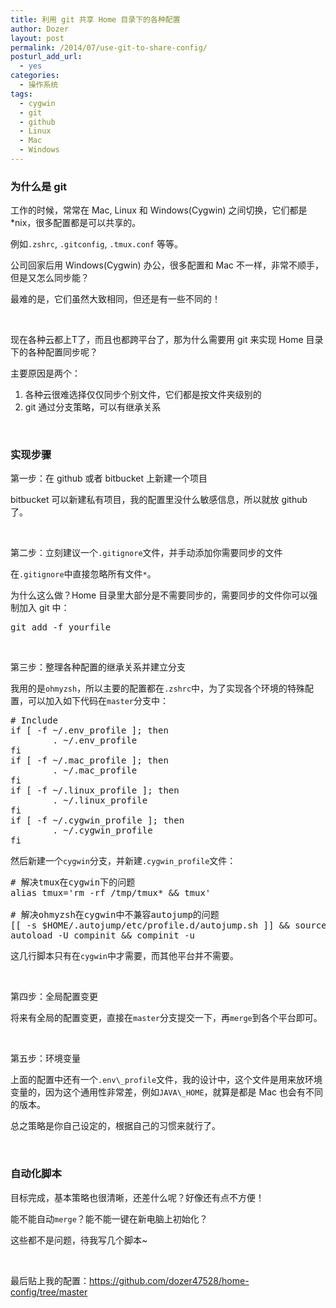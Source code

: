 ```yaml
---
title: 利用 git 共享 Home 目录下的各种配置
author: Dozer
layout: post
permalink: /2014/07/use-git-to-share-config/
posturl_add_url:
  - yes
categories:
  - 操作系统
tags:
  - cygwin
  - git
  - github
  - Linux
  - Mac
  - Windows
---
```


### <span id="_git">为什么是 git</span>

工作的时候，常常在 Mac, Linux 和 Windows(Cygwin) 之间切换，它们都是 *nix，很多配置都是可以共享的。

例如`.zshrc`, `.gitconfig`, `.tmux.conf` 等等。

公司回家后用 Windows(Cygwin) 办公，很多配置和 Mac 不一样，非常不顺手，但是又怎么同步能？

最难的是，它们虽然大致相同，但还是有一些不同的！

<!--more-->

&nbsp;

现在各种云都上T了，而且也都跨平台了，那为什么需要用 git 来实现 Home 目录下的各种配置同步呢？

主要原因是两个：

1.  各种云很难选择仅仅同步个别文件，它们都是按文件夹级别的
2.  git 通过分支策略，可以有继承关系

&nbsp;

### <span id="i">实现步骤</span>

第一步：在 github 或者 bitbucket 上新建一个项目

bitbucket 可以新建私有项目，我的配置里没什么敏感信息，所以就放 github 了。

&nbsp;

第二步：立刻建议一个`.gitignore`文件，并手动添加你需要同步的文件

在`.gitignore`中直接忽略所有文件`*`。

为什么这么做？Home 目录里大部分是不需要同步的，需要同步的文件你可以强制加入 git 中：

<pre class="lang:sh decode:true ">git add -f yourfile</pre>

&nbsp;

第三步：整理各种配置的继承关系并建立分支

我用的是`ohmyzsh`，所以主要的配置都在`.zshrc`中，为了实现各个环境的特殊配置，可以加入如下代码在`master`分支中：

<pre class="lang:sh decode:true"># Include
if [ -f ~/.env_profile ]; then
        . ~/.env_profile
fi
if [ -f ~/.mac_profile ]; then
        . ~/.mac_profile
fi
if [ -f ~/.linux_profile ]; then
        . ~/.linux_profile
fi
if [ -f ~/.cygwin_profile ]; then
        . ~/.cygwin_profile
fi</pre>

然后新建一个`cygwin`分支，并新建`.cygwin_profile`文件：

<pre class="lang:sh decode:true"># 解决tmux在cygwin下的问题
alias tmux='rm -rf /tmp/tmux* && tmux'

# 解决ohmyzsh在cygwin中不兼容autojump的问题
[[ -s $HOME/.autojump/etc/profile.d/autojump.sh ]] && source $HOME/.autojump/etc/profile.d/autojump.sh
autoload -U compinit && compinit -u</pre>

这几行脚本只有在`cygwin`中才需要，而其他平台并不需要。

&nbsp;

第四步：全局配置变更

将来有全局的配置变更，直接在`master`分支提交一下，再`merge`到各个平台即可。

&nbsp;

第五步：环境变量

上面的配置中还有一个`.env\_profile`文件，我的设计中，这个文件是用来放环境变量的，因为这个通用性非常差，例如`JAVA\_HOME`，就算是都是 Mac 也会有不同的版本。

总之策略是你自己设定的，根据自己的习惯来就行了。

&nbsp;

### <span id="i-2">自动化脚本</span>

目标完成，基本策略也很清晰，还差什么呢？好像还有点不方便！

能不能自动`merge`？能不能一键在新电脑上初始化？

这些都不是问题，待我写几个脚本~

&nbsp;

最后贴上我的配置：<a href="https://github.com/dozer47528/home-config/tree/master" target="_blank">https://github.com/dozer47528/home-config/tree/master</a>
